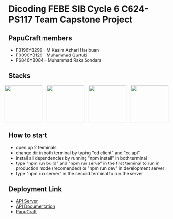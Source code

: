 # Dicoding FEBE SIB Cycle 6 C624-PS117 Team Capstone Project

## PapuCraft members

- F3196YB299 – M Kasim Azhari Hasibuan
- F0096YB129 – Muhammad Qurtubi
- F6846YB084 – Muhammad Raka Sondara

## Stacks

<div style="display: flex; gap: 1rem; justify-content: center; width: 100%;">
  <img src="https://upload.wikimedia.org/wikipedia/commons/thumb/c/cf/Firebase_icon.svg/140px-Firebase_icon.svg.png?20231023160108" width="120px"/>
  <img src="https://static-00.iconduck.com/assets.00/tailwind-css-icon-2048x1229-u8dzt4uh.png" width="120px"/>
  <img src="https://raw.githubusercontent.com/webpack/media/master/logo/logo-on-white-bg.png" width="120px"/>
  <img src="https://upload.wikimedia.org/wikipedia/commons/6/64/Expressjs.png" width="120px"/>
  
</div>

## How to start

- open up 2 terminals
- change dir in both terminal by typing "cd client" and "cd api"
- install all dependencies by running "npm install" in both terminal
- type "npm run build" and "npm run serve" in the first terminal to run in production mode (recomended) or "npm run dev" in development server
- type "npm run server" in the second terminal to run the server

## Deployment Link

- <a href="https://papucraft-server.vercel.app/"> API Server </a>
- <a href="https://documenter.getpostman.com/view/25800394/2sA3XQh2WE"> API Documentation </a>
- <a href="https://papucraft.vercel.app/"> PapuCraft </a>
